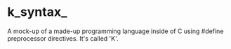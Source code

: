 # k_syntax_
A mock-up of a made-up programming language inside of C using #define preprocessor directives. It's called 'K'.
